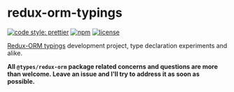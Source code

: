 # redux-orm-typings

[![code style: prettier](https://img.shields.io/badge/code_style-prettier-ff69b4.svg?style=flat-square)](https://github.com/prettier/prettier)
[![npm](https://img.shields.io/npm/v/@types/redux-orm.svg?color=green&style=popout-square)](https://www.npmjs.com/package/redux-orm-typesafe-schema)
[![license](https://img.shields.io/npm/l/redux-orm-typesafe-schema.svg?color=darkorange&style=flat-square)](https://github.com/tomasz-zablocki/redux-orm-typesafe-schema/blob/develop/LICENSE)

[Redux-ORM typings](https://www.npmjs.com/package/@types/redux-orm) development project, type declaration experiments and alike.

**All `@types/redux-orm` package related concerns and questions are more than welcome.
Leave an issue and I'll try to address it as soon as possible.**
